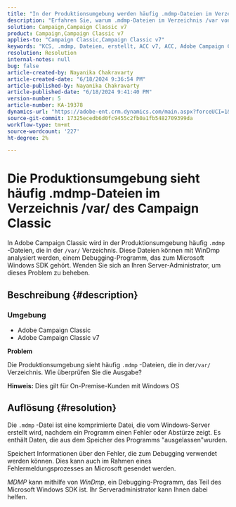 ```yaml
---
title: "In der Produktionsumgebung werden häufig .mdmp-Dateien im Verzeichnis /var/ des Campaign Classic angezeigt."
description: "Erfahren Sie, warum .mdmp-Dateien im Verzeichnis /var von Adobe Campaign Classic generiert werden. Wenden Sie sich diesbezüglich an den Server-Administrator."
solution: Campaign,Campaign Classic v7
product: Campaign,Campaign Classic v7
applies-to: "Campaign Classic,Campaign Classic v7"
keywords: "KCS, .mdmp, Dateien, erstellt, ACC v7, ACC, Adobe Campaign Classic, Adobe Campaign Classic v7, FAQ"
resolution: Resolution
internal-notes: null
bug: false
article-created-by: Nayanika Chakravarty
article-created-date: "6/18/2024 9:36:54 PM"
article-published-by: Nayanika Chakravarty
article-published-date: "6/18/2024 9:41:40 PM"
version-number: 5
article-number: KA-19378
dynamics-url: "https://adobe-ent.crm.dynamics.com/main.aspx?forceUCI=1&pagetype=entityrecord&etn=knowledgearticle&id=e082efdf-ba2d-ef11-840a-000d3a5b439f"
source-git-commit: 17325ecedb6d0fc9455c2fb0a1fb5482709399da
workflow-type: tm+mt
source-wordcount: '227'
ht-degree: 2%

---
```


# Die Produktionsumgebung sieht häufig .mdmp-Dateien im Verzeichnis /var/ des Campaign Classic


In Adobe Campaign Classic wird in der Produktionsumgebung häufig `.mdmp` -Dateien, die in der `/var/` Verzeichnis. Diese Dateien können mit WinDmp analysiert werden, einem Debugging-Programm, das zum Microsoft Windows SDK gehört. Wenden Sie sich an Ihren Server-Administrator, um dieses Problem zu beheben.

## Beschreibung {#description}


### <b>Umgebung</b>

- Adobe Campaign Classic
- Adobe Campaign Classic v7


<b>Problem</b>

Die Produktionsumgebung sieht häufig `.mdmp` -Dateien, die in der`/var/` Verzeichnis. Wie überprüfen Sie die Ausgabe?

<b>Hinweis:</b> Dies gilt für On-Premise-Kunden mit Windows OS


## Auflösung {#resolution}


Die `.mdmp` -Datei ist eine komprimierte Datei, die vom Windows-Server erstellt wird, nachdem ein Programm einen Fehler oder Abstürze zeigt. Es enthält Daten, die aus dem Speicher des Programms &quot;ausgelassen&quot;wurden.

Speichert Informationen über den Fehler, die zum Debugging verwendet werden können. Dies kann auch im Rahmen eines Fehlermeldungsprozesses an Microsoft gesendet werden.

*MDMP* kann mithilfe von *WinDmp*, ein Debugging-Programm, das Teil des Microsoft Windows SDK ist. Ihr Serveradministrator kann Ihnen dabei helfen.
